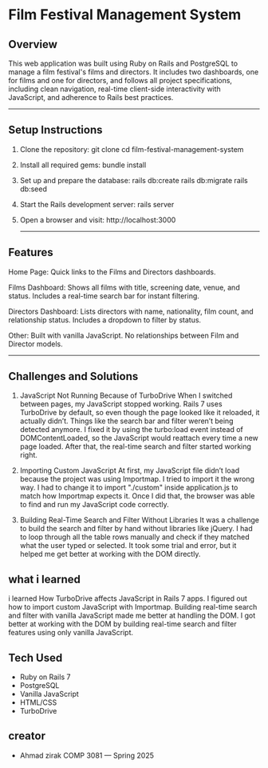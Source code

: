 # Film Festival Management System

## Overview

This web application was built using Ruby on Rails and PostgreSQL to manage a film festival's films and directors. It includes two dashboards, one for films and one for directors, and follows all project specifications, including clean navigation, real-time client-side interactivity with JavaScript, and adherence to Rails best practices.

---

## Setup Instructions

1. Clone the repository:
   git clone <your-repository-link>
   cd film-festival-management-system

2. Install all required gems:
   bundle install

3. Set up and prepare the database:
   rails db:create
   rails db:migrate
   rails db:seed

4. Start the Rails development server:
   rails server

5. Open a browser and visit:
   http://localhost:3000

   ---

## Features

Home Page:
Quick links to the Films and Directors dashboards.

Films Dashboard:
Shows all films with title, screening date, venue, and status. Includes a real-time search bar for instant filtering.

Directors Dashboard:
Lists directors with name, nationality, film count, and relationship status. Includes a dropdown to filter by status.

Other:
Built with vanilla JavaScript. No relationships between Film and Director models.

---

## Challenges and Solutions

1. JavaScript Not Running Because of TurboDrive
When I switched between pages, my JavaScript stopped working. Rails 7 uses TurboDrive by default, so even though the page looked like it reloaded, it actually didn’t. Things like the search bar and filter weren’t being detected anymore. I fixed it by using the turbo:load event instead of DOMContentLoaded, so the JavaScript would reattach every time a new page loaded. After that, the real-time search and filter started working right.

2. Importing Custom JavaScript
At first, my JavaScript file didn’t load because the project was using Importmap. I tried to import it the wrong way. I had to change it to import "./custom" inside application.js to match how Importmap expects it. Once I did that, the browser was able to find and run my JavaScript code correctly.

3. Building Real-Time Search and Filter Without Libraries
It was a challenge to build the search and filter by hand without libraries like jQuery. I had to loop through all the table rows manually and check if they matched what the user typed or selected. It took some trial and error, but it helped me get better at working with the DOM directly.

## what i learned 
i learned How TurboDrive affects JavaScript in Rails 7 apps.
I figured out how to import custom JavaScript with Importmap.
Building real-time search and filter with vanilla JavaScript made me better at handling the DOM.
I got better at working with the DOM by building real-time search and filter features using only vanilla JavaScript.

## Tech Used

- Ruby on Rails 7
- PostgreSQL
- Vanilla JavaScript
- HTML/CSS
- TurboDrive

## creator
- Ahmad zirak
COMP 3081 — Spring 2025
